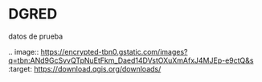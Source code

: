 # DGRED
datos de prueba

.. image:: https://encrypted-tbn0.gstatic.com/images?q=tbn:ANd9GcSvvQTpNuEtFkm_Daed14DVstOXuXmAfxJ4MJEp-e9ctQ&s
        :target: https://download.qgis.org/downloads/
